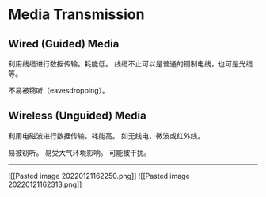 # Media Transmission

## Wired (Guided) Media
利用线缆进行数据传输。耗能低。
线缆不止可以是普通的铜制电线，也可是光缆等。

不易被窃听（eavesdropping）。

## Wireless (Unguided) Media
利用电磁波进行数据传输。耗能高。
如无线电，微波或红外线。

易被窃听。
易受大气环境影响。
可能被干扰。

---
![[Pasted image 20220121162250.png]]
![[Pasted image 20220121162313.png]]